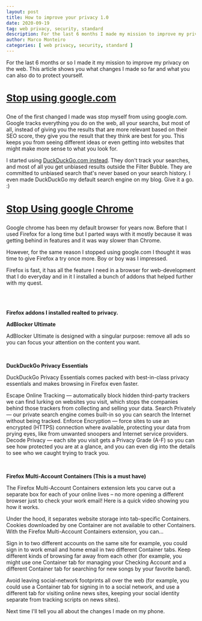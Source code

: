 ```yaml
---
layout: post
title: How to improve your privacy 1.0
date: 2020-09-19
tag: web privacy, security, standard
description: For the last 6 months I made my mission to improve my privacy on the web, so here's what I found thus far
author: Marco Monteiro
categories: [ web privacy, security, standard ]
---
```


For the last 6 months or so I made it my mission to improve my privacy on the web. This article shows you what changes I made so far and what you can also do to protect yourself.

<!--more-->

<h3 style="font-weight: 400; font-size: 26px;"><strong><u> Stop using google.com</u></strong></h3>

One of the first changed I made was stop myself from using google.com. Google tracks everything you do on the web, all your searchs, but most of all, instead of giving you the results that are more relevant based on their SEO score, they give you the result that they think are best for you. This keeps you from seeing different ideas or even getting into websites that might make more sense to what you look for.

I started using [DuckDuckGo.com instead](https://duckduckgo.com/). They don't track your searches, and most of all you get unbiased results outside the Filter Bubble. They are committed to unbiased search that's never based on your search history. I even made DuckDuckGo my default search engine on my blog. Give it a go. :)

<h3 style="font-weight: 400; font-size: 26px;"><strong><u> Stop Using google Chrome</u></strong></h3>

Google chrome has been my default browser for years now. Before that I used Firefox for a long time but I parted ways with it mostly because it was getting behind in features and it was way slower than Chrome.

However, for the same reason I stopped using google.com I thought it was time to give Firefox a try once more. Boy or boy was I impressed.

Firefox is fast, it has all the feature I need in a browser for web-development that I do everyday and in it I installed a bunch of addons that helped further with my quest.

<br><br>

**Firefox addons I installed realted to privacy.**

**AdBlocker Ultimate**

AdBlocker Ultimate is designed with a singular purpose: remove all ads so you can focus your attention on the content you want.

<br>

**DuckDuckGo Privacy Essentials**

DuckDuckGo Privacy Essentials comes packed with best-in-class privacy essentials and makes browsing in Firefox even faster.

Escape Online Tracking — automatically block hidden third-party trackers we can find lurking on websites you visit, which stops the companies behind those trackers from collecting and selling your data.
Search Privately — our private search engine comes built-in so you can search the Internet without being tracked.
Enforce Encryption — force sites to use an encrypted (HTTPS) connection where available, protecting your data from prying eyes, like from unwanted snoopers and Internet service providers.
Decode Privacy — each site you visit gets a Privacy Grade (A-F) so you can see how protected you are at a glance, and you can even dig into the details to see who we caught trying to track you.

<br>

**Firefox Multi-Account Containers (This is a must have)**

The Firefox Multi-Account Containers extension lets you carve out a separate box for each of your online lives – no more opening a different browser just to check your work email! Here is a quick video showing you how it works.

Under the hood, it separates website storage into tab-specific Containers. Cookies downloaded by one Container are not available to other Containers. With the Firefox Multi-Account Containers extension, you can...

Sign in to two different accounts on the same site for example, you could sign in to work email and home email in two different Container tabs. Keep different kinds of browsing far away from each other (for example, you might use one Container tab for managing your Checking Account and a different Container tab for searching for new songs by your favorite band).

Avoid leaving social-network footprints all over the web (for example, you could use a Container tab for signing in to a social network, and use a different tab for visiting online news sites, keeping your social identity separate from tracking scripts on news sites).

Next time I'll tell you all about the changes I made on my phone.
